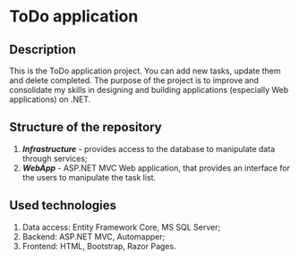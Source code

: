 # ToDo application

## Description
This is the ToDo application project. You can add new tasks, update them and delete completed.
The purpose of the project is to improve and consolidate my skills in designing and building applications (especially Web applications) on .NET.

## Structure of the repository
1. ***Infrastructure*** - provides access to the database to manipulate data through services;
2. ***WebApp*** - ASP.NET MVC Web application, that provides an interface for the users to manipulate the task list.

## Used technologies
1. Data access: Entity Framework Core, MS SQL Server;
2. Backend: ASP.NET MVC, Automapper;
3. Frontend: HTML, Bootstrap, Razor Pages.
